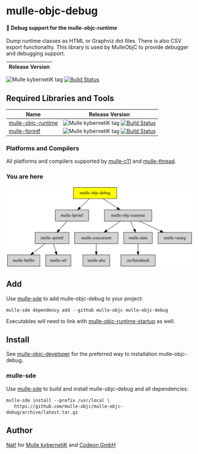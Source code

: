 # mulle-objc-debug

#### 🐞 Debug support for the mulle-objc-runtime

Dump runtime classes as HTML or Graphviz dot files. There is also CSV
export functionality. This library is used by MulleObjC to provide debugger
and debugging support.


| Release Version
|-----------------------------------
 ![Mulle kybernetiK tag](https://img.shields.io/github/tag/mulle-objc/mulle-objc-debug.svg) [![Build Status](https://github.com/mulle-objc/mulle-objc-debug/workflows/CI/badge.svg?branch=release)](https://github.com/mulle-objc/mulle-objc-debug/workflows)


## Required Libraries and Tools


  Name         | Release Version
---------------|---------------------------------
[mulle-objc-runtime](//github.com/mulle-objc/objc-runtime) | ![Mulle kybernetiK tag](https://img.shields.io/github/tag/mulle-objc/objc-runtime.svg) [![Build Status](https://github.com/mulle-objc/objc-runtime/workflows.svg?branch=release)](https://github.com/mulle-objc/objc-runtime/workflows)
[mulle-fprintf](//github.com/mulle-core/mulle-fprintf) | ![Mulle kybernetiK tag](https://img.shields.io/github/tag/mulle-core/mulle-fprintf.svg) [![Build Status](https://github.com/mulle-core/mulle-fprintf/workflows/CI/badge.svg?branch=release)](https://github.com/mulle-core/mulle-fprintf/workflows)


### Platforms and Compilers

All platforms and compilers supported by
[mulle-c11](//github.com/mulle-c/mulle-c11/) and
[mulle-thread](//github.com/mulle-concurrent/mulle-thread/).

### You are here

![Overview](overview.dot.svg)

## Add

Use [mulle-sde](//github.com/mulle-sde) to add mulle-objc-debug to your project:

```
mulle-sde dependency add --github mulle-objc mulle-objc-debug
```

Executables will need to link with [mulle-objc-runtime-startup](//github.com/mulle-objc/mulle-objc-runtime-startup) as well.


## Install

See [mulle-objc-developer](//github.com/mulle-objc/mulle-objc-developer) for
the preferred way to installation mulle-objc-debug.


### mulle-sde

Use [mulle-sde](//github.com/mulle-sde) to build and install mulle-objc-debug and all dependencies:

```
mulle-sde install --prefix /usr/local \
   https://github.com/mulle-objc/mulle-objc-debug/archive/latest.tar.gz
```

## Author

[Nat!](//www.mulle-kybernetik.com/weblog) for
[Mulle kybernetiK](//www.mulle-kybernetik.com) and
[Codeon GmbH](//www.codeon.de)

